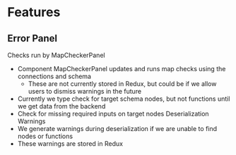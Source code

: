 # Features

## Error Panel
Checks run by MapCheckerPanel
- Component MapCheckerPanel updates and runs map checks using the connections and schema
    - These are not currently stored in Redux, but could be if we allow users to dismiss warnings in the future
- Currently we type check for target schema nodes, but not functions until we get data from the backend
- Check for missing required inputs on target nodes
Deserialization Warnings
- We generate warnings during deserialization if we are unable to find nodes or functions
- These warnings are stored in Redux
